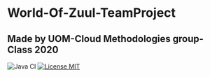 # World-Of-Zuul-TeamProject
## Made by UOM-Cloud Methodologies group-Class 2020

![Java CI](https://github.com/UOM-CloudMethodologies-Class-2020/World-Of-Zuul-TeamProject/workflows/Java%20CI/badge.svg?branch=master)
[![License MIT](https://img.shields.io/badge/license-MIT-blue.svg)](https://github.com/UOM-CloudMethodologies-Class-2020/World-Of-Zuul-TeamProject/blob/master/LICENSE)
